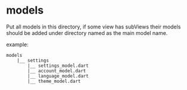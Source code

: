 # models

Put all models in this directory,
if some view has subViews their models should be added under directory named as the main model name.

example:
```
models
    |__ settings
        |__ settings_model.dart
        |__ account_model.dart
        |__ language_model.dart
        |__ theme_model.dart
```